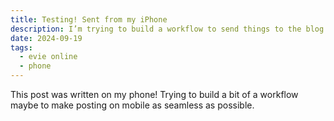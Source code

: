 ```yaml
---
title: Testing! Sent from my iPhone
description: I’m trying to build a workflow to send things to the blog from my phone. Hoping this is something?
date: 2024-09-19
tags:
  - evie online
  - phone
---
```


This post was written on my phone! Trying to build a bit of a workflow maybe to make posting on mobile as seamless as possible.